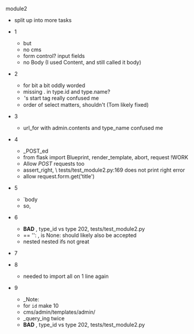 module2
- split up into more tasks

- 1
  - but
  - no cms
  - form control?  input fields
  - no Body (I used Content, and still called it body)
- 2
  - for bit a bit oddly worded
  - missing . in type.id and type.name?
  - <option>'s start tag really confused me
  - order of select matters, shouldn't (Tom likely fixed)
- 3
  - url_for with admin.contents and type_name confused me
- 4
  - _POST_ed
  - from flask import Blueprint, render_template, abort, request !WORK
  - Allow _POST_ requests too
  - assert_right, \ tests/test_module2.py:169 does not print right error
  -  allow request.form.get('title')
- 5
  - `body
  - so, 
- 6
  - **BAD** , type_id vs type 202, tests/test_module2.py
  - == '': , is None: should likely also be accepted
  - nested nested ifs not great
- 7
- 8
  - needed to import all on 1 line again
- 9
  - _Note:
  - for `id` make 
10
  - cms/admin/templates/admin/
  - _query_ing twice
  - **BAD** , type_id vs type 202, tests/test_module2.py
